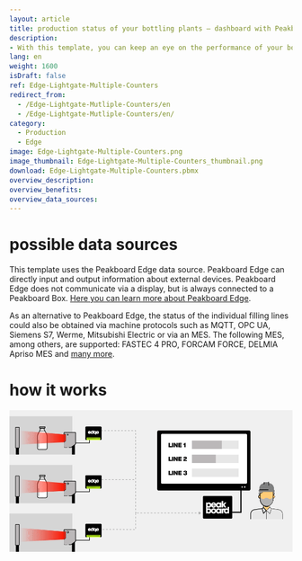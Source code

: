 ```yaml
---
layout: article
title: production status of your bottling plants – dashboard with Peakboard Edge
description: 
- With this template, you can keep an eye on the performance of your bottling lines at all times and easily track the progress of your production. In addition, you can integrate further relevant data, e.g. from ERP systems, and help your employees to have an overview of the current production in real time. All you need is Peakboard Edge in combination with Peakboard Enterprise and a standard light barrier with a relay output. This template also lets you visualize the resulting data and communicate it immediately as a practical target-performance comparison. Download it now!
lang: en
weight: 1600
isDraft: false
ref: Edge-Lightgate-Multiple-Counters
redirect_from:
  - /Edge-Lightgate-Mutliple-Counters/en
  - /Edge-Lightgate-Mutliple-Counters/en/
category:
  - Production
  - Edge
image: Edge-Lightgate-Multiple-Counters.png
image_thumbnail: Edge-Lightgate-Multiple-Counters_thumbnail.png
download: Edge-Lightgate-Multiple-Counters.pbmx
overview_description:
overview_benefits:
overview_data_sources:
---
```

# possible data sources

This template uses the Peakboard Edge data source. Peakboard Edge can directly input and output information about external devices. Peakboard Edge does not communicate via a display, but is always connected to a Peakboard Box. [Here you can learn more about Peakboard Edge](https://peakboard.com/produkt/peakboard-edge/).

As an alternative to Peakboard Edge, the status of the individual filling lines could also be obtained via machine protocols such as MQTT, OPC UA, Siemens S7, Werme, Mitsubishi Electric or via an MES. The following MES, among others, are supported: FASTEC 4 PRO, FORCAM FORCE, DELMIA Apriso MES and [many more](https://peakboard.com/en/interfaces/).


# how it works

![image_live](img/peakboard-edge-production-light-barrier.gif)
